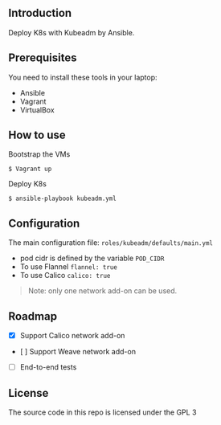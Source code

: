 ## Introduction

Deploy K8s with Kubeadm by Ansible.

## Prerequisites
You need to install these tools in your laptop:
* Ansible
* Vagrant
* VirtualBox

## How to use
Bootstrap the VMs

```
$ Vagrant up
```
 Deploy K8s
 ```
 $ ansible-playbook kubeadm.yml
 ```

## Configuration
The main configuration file: `roles/kubeadm/defaults/main.yml`
* pod cidr is defined by the variable `POD_CIDR`
* To use Flannel `flannel: true`
* To use Calico `calico: true`

>Note:  only one network add-on can be used.

## Roadmap
- [x] Support Calico network add-on
- [ ] Support Weave network add-on
- [ ] End-to-end tests

## License
The source code in this repo is licensed under the GPL 3
